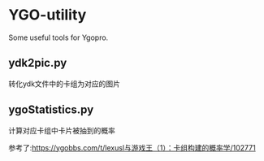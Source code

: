 # YGO-utility
Some useful tools for Ygopro.

## ydk2pic.py
转化ydk文件中的卡组为对应的图片

## ygoStatistics.py
计算对应卡组中卡片被抽到的概率 

参考了:https://ygobbs.com/t/lexusl与游戏王（1）：卡组构建的概率学/102771